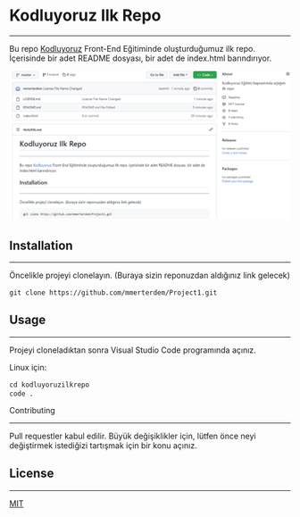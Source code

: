 # Kodluyoruz Ilk Repo
----------------------------------------------

Bu repo [Kodluyoruz](https://kodluyoruz.org/tr/kodluyoruz/) Front-End Eğitiminde oluşturduğumuz ilk repo. İçerisinde bir adet README dosyası, bir adet de index.html barındırıyor.

![Resim](https://github.com/mmerterdem/Project1/blob/c923b66a124450c0c9cd6fa347a0b38c69f32947/Project1.png)

## Installation 
-----------------------------------------------
Öncelikle projeyi clonelayın. (Buraya sizin reponuzdan aldığınız link gelecek)

```
git clone https://github.com/mmerterdem/Project1.git
```
## Usage
-----------------------------------------------
Projeyi cloneladıktan sonra Visual Studio Code programında açınız.

Linux için: 

```
cd kodluyoruzilkrepo
code .
```


Contributing 
- ----------------------------------------------


Pull requestler kabul edilir. Büyük değişiklikler için, lütfen önce neyi değiştirmek istediğizi tartışmak için bir konu açınız.

## License 
-----------------------------------------------
[MIT](https://github.com/mmerterdem/Project1/blob/db53c9b8bbbbab72d401f4b97e88cdbabf082234/LICENCE.md)
